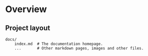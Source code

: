 # Overview



## Project layout

    docs/
        index.md  # The documentation homepage.
        ...       # Other markdown pages, images and other files.
